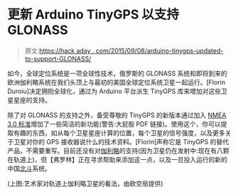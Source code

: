 # 更新 Arduino TinyGPS 以支持 GLONASS

> 原文:[https://hack aday . com/2015/09/08/arduino-tinygps-updated-to-support-GLONASS/](https://hackaday.com/2015/09/08/arduino-tinygps-updated-to-support-glonass/)

如今，全球定位系统是一项全球性技术，俄罗斯的 GLONASS 系统和即将到来的欧洲伽利略系统在我们头顶上与最初的美国全球定位系统卫星一起运行。[Florin Duroiu]决定拥抱全球化，通过为 Arduino 平台派生 TinyGPS 库来增加对这些卫星星座的支持。

除了对 GLONASS 的支持之外，备受尊敬的 TinyGPS 的新版本通过加入 [NMEA 3.0 标准](http://geostar-navigation.com/file/geos3/geos_nmea_protocol_v3_0_eng.pdf)增加了一些简洁的新功能(警告:大屁股 PDF 链接)。使用这个，你可以提取有趣的东西，如从每个卫星星座计算的位置，每个卫星的信号强度，以及更多关于卫星对你的 GPS 接收器说什么的技术资料。[Florin]声称它是 TinyGPS 的替代产品，不需要重写。目前还没有对[伽利略](http://www.esa.int/Our_Activities/Navigation/The_future_-_Galileo/What_is_Galileo)的支持(因为卫星仍在发射中:现在有八颗在轨道上)，但【弗罗林】正在寻求帮助来添加这一点，以及一旦投入运行的新的中国[北斗](https://en.wikipedia.org/wiki/BeiDou_Navigation_Satellite_System)系统。

(上图:艺术家对轨道上伽利略卫星的看法，由欧空局提供)